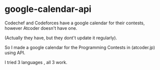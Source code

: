 # google-calendar-api

Codechef and Codeforces have a google calendar for their contests,
however Atcoder doesn't have one.

(Actually they have, but they dont't update it regularly).

So I made a google calendar for the Programming Contests in (atcoder.jp) using API.

I tried 3 languages , all 3 work.
